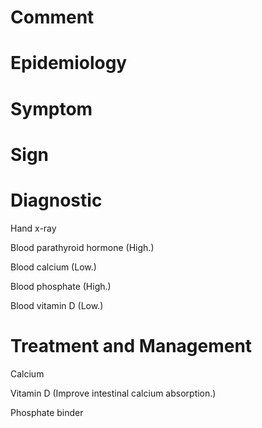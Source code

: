 # Comment

# Epidemiology

# Symptom

# Sign

# Diagnostic

Hand x-ray

Blood parathyroid hormone
(High.)

Blood calcium
(Low.)

Blood phosphate
(High.)

Blood vitamin D
(Low.)

# Treatment and Management

Calcium

Vitamin D
(Improve intestinal calcium absorption.)

Phosphate binder
